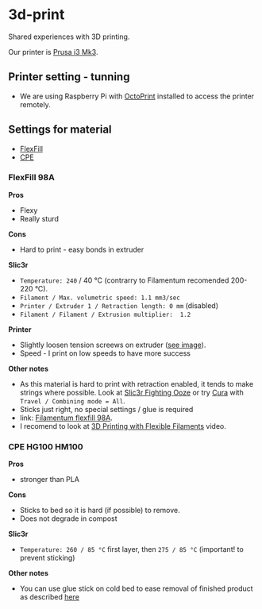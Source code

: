 # 3d-print
Shared experiences with 3D printing.

Our printer is [Prusa i3 Mk3](https://shop.prusa3d.com/en/3d-printers/180-original-prusa-i3-mk3-kit.html).


## Printer setting - tunning

- We are using Raspberry Pi with [OctoPrint](https://octoprint.org) installed to access the printer remotely.

## Settings for material

- [FlexFill](#flexfill-98a)
- [CPE](#cpe-hg100-hm100)

### FlexFill 98A

**Pros**
+ Flexy
+ Really sturd

**Cons**
- Hard to print - easy bonds in extruder


**Slic3r**
- `Temperature: 240` / 40 °C (contrarry to Filamentum recomended 200-220 °C).
- `Filament / Max. volumetric speed: 1.1 mm3/sec`
- `Printer / Extruder 1 / Retraction length: 0 mm` (disabled)
- `Filament / Filament / Extrusion multiplier:  1.2`

**Printer**
- Slightly loosen tension screews on extruder ([see image](assets/flexfill-extruder-screews.jpeg)).
- Speed - I print on low speeds to have more success

**Other notes**
- As this material is hard to print with retraction enabled, it tends to make strings where possible. Look at [Slic3r Fighting Ooze](https://manual.slic3r.org/expert-mode/fighting-ooze) or try [Cura](https://ultimaker.com/en/products/ultimaker-cura-software) with `Travel / Combining mode = All`.
- Sticks just right, no special settings / glue is required
- link: [Filamentum flexfill 98A](https://fillamentum.com/products/flexfill-98a-traffic-black).
- I recomend to look at [3D Printing with Flexible Filaments](https://www.youtube.com/watch?v=fTJz6vMvtJ8) video.


### CPE HG100 HM100

**Pros**
+ stronger than PLA

**Cons**
- Sticks to bed so it is hard (if possible) to remove.
- Does not degrade in compost

**Slic3r**
- `Temperature: 260 / 85 °C` first layer, then `275 / 85 °C` (important! to prevent sticking)

**Other notes**
- You can use glue stick on cold bed to ease removal of finished product as described [here](https://ultimaker.com/en/resources/22229-how-to-print-with-ultimaker-cpe)



